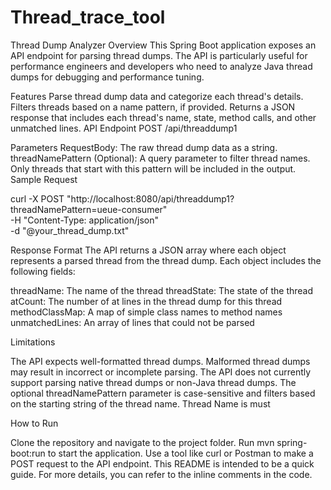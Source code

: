 # Thread_trace_tool
Thread Dump Analyzer
Overview
This Spring Boot application exposes an API endpoint for parsing thread dumps. The API is particularly useful for performance engineers and developers who need to analyze Java thread dumps for debugging and performance tuning.

Features
Parse thread dump data and categorize each thread's details.
Filters threads based on a name pattern, if provided.
Returns a JSON response that includes each thread's name, state, method calls, and other unmatched lines.
API Endpoint
POST /api/threaddump1

Parameters
RequestBody: The raw thread dump data as a string.
threadNamePattern (Optional): A query parameter to filter thread names. Only threads that start with this pattern will be included in the output.
Sample Request

curl -X POST "http://localhost:8080/api/threaddump1?threadNamePattern=ueue-consumer" \
     -H "Content-Type: application/json" \
     -d "@your_thread_dump.txt"


     
Response Format
The API returns a JSON array where each object represents a parsed thread from the thread dump. Each object includes the following fields:

threadName: The name of the thread
threadState: The state of the thread
atCount: The number of at lines in the thread dump for this thread
methodClassMap: A map of simple class names to method names
unmatchedLines: An array of lines that could not be parsed

Limitations

The API expects well-formatted thread dumps. Malformed thread dumps may result in incorrect or incomplete parsing.
The API does not currently support parsing native thread dumps or non-Java thread dumps.
The optional threadNamePattern parameter is case-sensitive and filters based on the starting string of the thread name.
Thread Name is must

How to Run

Clone the repository and navigate to the project folder.
Run mvn spring-boot:run to start the application.
Use a tool like curl or Postman to make a POST request to the API endpoint.
This README is intended to be a quick guide. For more details, you can refer to the inline comments in the code.
